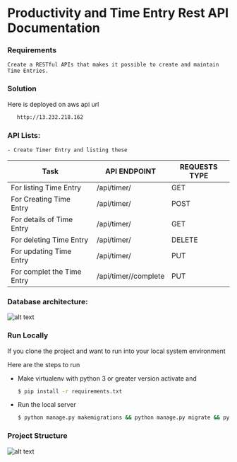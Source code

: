 # Productivity and Time Entry Rest API Documentation

### Requirements

    Create a RESTful APIs that makes it possible to create and maintain Time Entries.

### Solution

Here is deployed on aws api url

```sh
   http://13.232.218.162
```

### API Lists:

    - Create Timer Entry and listing these

| Task                       | API ENDPOINT                     | REQUESTS TYPE |
| -------------------------- | -------------------------------- | ------------- |
| For listing Time Entry     | <domain>/api/timer/              | GET           |
| For Creating Time Entry    | <domain>/api/timer/              | POST          |
| For details of Time Entry  | <domain>/api/timer/<id>          | GET           |
| For deleting Time Entry    | <domain>/api/timer/              | DELETE        |
| For updating Time Entry    | <domain>/api/timer/<id>          | PUT           |
| For complet the Time Entry | <domain>/api/timer/<id>/complete | PUT           |

### Database architecture:

![alt text](https://bookmanager.s3.us-east-2.amazonaws.com/foo_bar.png)

### Run Locally

If you clone the project and want to run into your local system environment

Here are the steps to run

- Make virtualenv with python 3 or greater version activate and


    ```sh
    $ pip install -r requirements.txt

    ```

- Run the local server


    ```sh
    $ python manage.py makemigrations && python manage.py migrate && python manage.py runserver
    ```

### Project Structure

![alt text](https://bookmanager.s3.us-east-2.amazonaws.com/structure.png)
